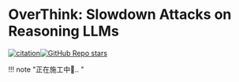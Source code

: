 # OverThink: Slowdown Attacks on Reasoning LLMs

[![citation](https://img.shields.io/badge/dynamic/json?label=citation&style=social&logo=googlescholar&query=citationCount&url=https%3A%2F%2Fapi.semanticscholar.org%2Fgraph%2Fv1%2Fpaper%2Fd83f326e5c0aed1d0cb82a6e9a9e09d3b72394aa%3Ffields%3DcitationCount)](https://www.semanticscholar.org/paper/OverThink%3A-Slowdown-Attacks-on-Reasoning-LLMs-Kumar-Roh/d83f326e5c0aed1d0cb82a6e9a9e09d3b72394aa)[![GitHub Repo stars](https://img.shields.io/github/stars/akumar2709/OVERTHINK_public)](https://github.com/akumar2709/OVERTHINK_public) 

!!! note "正在施工中👷.. "